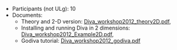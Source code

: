 -   Participants (not ULg): 10
-   Documents:
    -   Theory and 2-D version:
        [Diva\_workshop2012\_theory2D.pdf](http://modb.oce.ulg.ac.be/mediawiki/upload/DIVA/talks/Diva_workshop2012_theory2D.pdf),
    -   Installing and running Diva in 2 dimensions:
        [Diva\_workshop2012\_Example2D.pdf](http://modb.oce.ulg.ac.be/mediawiki/upload/DIVA/talks/Diva_workshop2012_Example2D.pdf),
    -   Godiva tutorial:
        [Diva\_workshop2012\_godiva.pdf](http://modb.oce.ulg.ac.be/mediawiki/upload/DIVA/talks/Diva_workshop2012_godiva.pdf)
